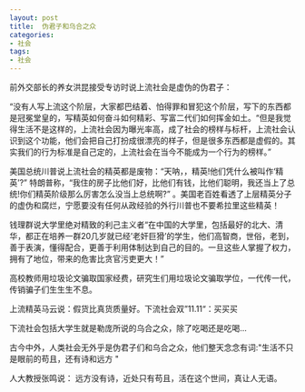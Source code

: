 ```yaml
---
layout: post
title:  伪君子和乌合之众
categories:
- 社会
tags:
- 社会
---
```


前外交部长的养女洪昆接受专访时说上流社会是虚伪的伪君子：<!--more-->

“没有人写上流这个阶层，大家都巴结着、怕得罪和冒犯这个阶层，写下的东西都是冠冕堂皇的，写精英如何奋斗如何精彩、写富二代们如何挥金如土。“但是我觉得生活不是这样的，上流社会因为曝光率高，成了社会的榜样与标杆，上流社会认识到这个功能，他们会把自己打扮成很漂亮的样子，但是很多东西都是虚假的。其实我们的行为标准是自己定的，上流社会在当今不能成为一个行为的榜样。”

美国总统川普说上流社会的精英都是废物：“天呐，，精英!他们凭什么被叫作‘精英’?”
特朗普称，“我住的房子比他们好，比他们有钱，比他们聪明，我还当上了总统!你们精英阶级那么厉害怎么没当上总统啊?” 。美国老百姓看透了上层精英分子的虚伪和腐烂，宁愿要没有任何从政经验的外行川普也不要希拉里这些精英！

钱理群说大学里绝对精致的利己主义者“在中国的大学里，包括最好的北大、清华，都正在培养一群20几岁就已经’老奸巨猾’的学生，他们高智商，世俗，老到，善于表演，懂得配合，更善于利用体制达到自己的目的。一旦这些人掌握了权力，拥有了地位，带来的危害比贪官污吏更大！”

高校教师用垃圾论文骗取国家经费，研究生们用垃圾论文骗取学位，一代传一代，传销骗子们生生生不息。

上流精英马云说：假货比真货质量好。下流社会双”11.11“：买买买

下流社会包括大学生就是勒庞所说的乌合之众，除了吃喝还是吃喝...

古今中外，人类社会无外乎是伪君子们和乌合之众，他们整天念念有词:"生活不只是眼前的苟且，还有诗和远方 "

人大教授张鸣说： 远方没有诗，近处只有苟且，活在这个世间，真让人无语。 

